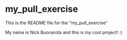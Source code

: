 # my_pull_exercise

This is the README file for the "my_pull_exercise"

My name is Nick Buonarota and this is my cool project! :)

